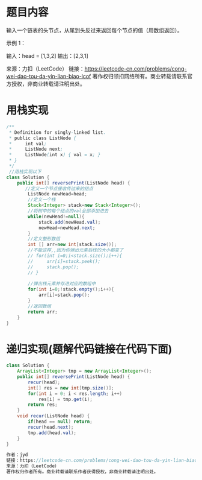 # 题目内容

输入一个链表的头节点，从尾到头反过来返回每个节点的值（用数组返回）。

 

示例 1：

输入：head = [1,3,2]
输出：[2,3,1]

来源：力扣（LeetCode）
链接：https://leetcode-cn.com/problems/cong-wei-dao-tou-da-yin-lian-biao-lcof
著作权归领扣网络所有。商业转载请联系官方授权，非商业转载请注明出处。

# 用栈实现

```java
/**
 * Definition for singly-linked list.
 * public class ListNode {
 *     int val;
 *     ListNode next;
 *     ListNode(int x) { val = x; }
 * }
 */
 //用栈实现以下
class Solution {
    public int[] reversePrint(ListNode head) {
       //定义一个节点接收传过来的结点
        ListNode newHead=head;
        //定义一个栈
        Stack<Integer> stack=new Stack<Integer>();
        //将树中的每个结点的val全部添加进去
        while(newHead!=null){
            stack.add(newHead.val);
            newHead=newHead.next;
        }
        //定义整形数组
        int [] arr=new int[stack.size()];
        //不能这样,,因为你弹出元素后栈的大小都变了
        // for(int i=0;i<stack.size();i++){
        //     arr[i]=stack.peek();
        //     stack.pop();
        // }
        
        //弹出栈元素并存进对应的数组中
        for(int i=0;!stack.empty();i++){
            arr[i]=stack.pop();
        }
        //返回数组
        return arr;
    }
}
```

# 递归实现(题解代码链接在代码下面)

```java
class Solution {
    ArrayList<Integer> tmp = new ArrayList<Integer>();
    public int[] reversePrint(ListNode head) {
        recur(head);
        int[] res = new int[tmp.size()];
        for(int i = 0; i < res.length; i++)
            res[i] = tmp.get(i);
        return res;
    }
    void recur(ListNode head) {
        if(head == null) return;
        recur(head.next);
        tmp.add(head.val);
    }
}

作者：jyd
链接：https://leetcode-cn.com/problems/cong-wei-dao-tou-da-yin-lian-biao-lcof/solution/mian-shi-ti-06-cong-wei-dao-tou-da-yin-lian-biao-d/
来源：力扣（LeetCode）
著作权归作者所有。商业转载请联系作者获得授权，非商业转载请注明出处。
```

